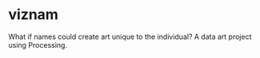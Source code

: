 # viznam
What if names could create art unique to the individual? A data art project using Processing.
